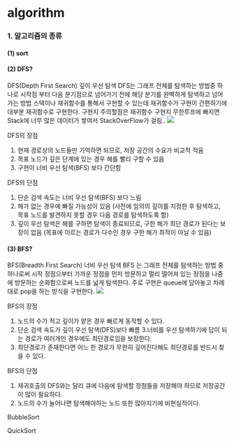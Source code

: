 # algorithm

<h3>1. 알고리즘의 종류</h3>
<h4>(1) sort</h4>

<h4>(2) DFS?</h4>
DFS(Depth First Search) 깊이 우선 탐색
DFS는 그래프 전체를 탐색하는 방법중 하나로 시작점 부터 다음 분기점으로 넘어가기 전에 해당 분기를 완벽하게 탐색하고 넘어가는 방법 스택이나 재귀함수를 통해서 구현할 수 있는데 재귀함수가 구현이
간편하기에 대부분 재귀함수로 구현한다. 구현지 주의할점은 재귀함수 구현지 무한루프에 빠지면 Stack에 너무 많은 데이터가 쌓여서 StackOverFlow가 걸림..
<img src="https://user-images.githubusercontent.com/57661474/106604968-b410b300-65a3-11eb-979d-d7ff85d0aa82.gif">

DFS의 장점

1. 현재 경로상의 노드들만 기억하면 되므로, 저장 공간의 수요가 비교적 적음 
2. 목표 노드가 깊은 단계에 있는 경우 해를 빨리 구할 수 있음
3. 구현이 너비 우선 탐색(BFS) 보다 간단함
 
DFS의 단점

1. 단순 검색 속도는 너비 우선 탐색(BFS) 보다 느림 
2. 해가 없는 경우에 빠질 가능성이 있음
(사전에 임의의 깊이를 지정한 후 탐색하고, 목표 노드를 발견하지 못할 경우 다음 경로를 탐색하도록 함) 
3. 깊이 우선 탐색은 해를 구하면 탐색이 종료되므로, 구한 해가 최단 경로가 된다는 보장이 없음
(목표에 이르는 경로가 다수인 경우 구한 해가 최적이 아닐 수 있음)

<h4>(3) BFS?</h4>
BFS(Breadth First Search) 너비 우선 탐색
BFS 는 그래프 전체를 탐색하는 방법 중 하나로써 시작 정점으부터 가까운 정점을 먼저 방문하고 멀리 떨어져 있는 정점을 나중에 방문하는 순화함으로써 노드를 넓게 탐색한다. 주로 구현은 queue에 담아놓고 차례대로
pop을 하는 방식을 구현한다.
<img src="https://user-images.githubusercontent.com/57661474/106605719-92fc9200-65a4-11eb-91b0-2cf1e8c7d2ef.gif">

BFS의 장점

1. 노드의 수가 적고 깊이가 얕은 경우 빠르게 동작할 수 있다.
2. 단순 검색 속도가 깊이 우선 탐색(DFS)보다 빠름
3.너비를 우선 탐색하기에 답이 되는 경로가 여러개인 경우에도 최단경로임을 보장한다.
4. 최단경로가 존재한다면 어느 한 경로가 무한히 깊어진다해도 최단경로를 반드시 찾을 수 있다.

BFS의 단점

1. 재귀호출의 DFS와는 달리 큐에 다음에 탐색할 정점들을 저장해야 하므로 저장공간이 많이 필요하다.
2. 노드의 수가 늘어나면 탐색해야하는 노드 또한 많아지기에 비현실적이다.

BubbleSort

QuickSort



